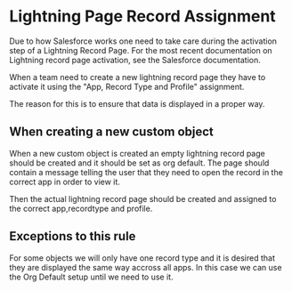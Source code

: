 # Lightning Page Record Assignment

Due to how Salesforce works one need to take care during the activation step of a Lightning Record Page. For the most recent documentation on Lightning record page activation, see the Salesforce documentation.

When a team need to create a new lightning record page they have to activate it using the "App, Record Type and Profile" assignment.

The reason for this is to ensure that data is displayed in a proper way.

## When creating a new custom object

When a new custom object is created an empty lightning record page should be created and it should be set as org default. The page should contain a message telling the user that they need to open the record in the correct app in order to view it.

Then the actual lightning record page should be created and assigned to the correct app,recordtype and profile.

## Exceptions to this rule

For some objects we will only have one record type and it is desired that they are displayed the same way accross all apps. In this case we can use the Org Default setup until we need to use it.
